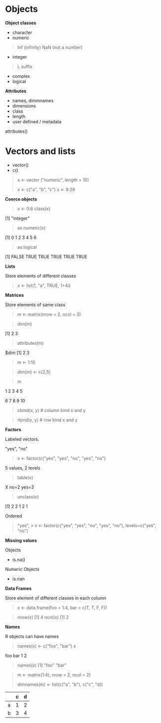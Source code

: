 Objects
=======

**Object classes**

* character
* numeric
> Inf (infinity)
> NaN (not a number)
* integer
> L suffix
* complex
* logical

**Attributes**

* names, dimmnames
* dimensions
* class 
* length
* user defined / metadata

attributes()


Vectors and lists
=========

* vector()
* c()

> x <- vector ("numeric", length = 10)
>
> x <- c("a", "b", "c") 
> x <- 9:29



**Coerce objects**

> x <- 0:6
> class(x)

[1] "integer"

> as numeric(x)

[1] 0 1 2 3 4 5 6

> as.logical

[1] FALSE TRUE TRUE TRUE TRUE TRUE


**Lists**

Store elements of different classes

> x <- list(1, "a", TRUE, 1+4i)

**Matrices**

Store elements of same class

> m <- matrix(nrow = 2, ncol = 3)

> dim(m)

[1] 2 3

> attributes(m)

$dim
[1] 2 3

> m <- 1:10

> dim(m) <- c(2,5)

> m

1    2    3    4    5

6    7    8    9   10

> cbind(x, y) # column bind x and y

> rbind(x, y) # row bind x and y


**Factors**


Labeled vectors.

"yes", "no"

> x <- factor(c("yes", "yes", "no", "yes",  "no")

5 values,  2 levels 

> table(x) 

X no=2 yes=3

> unclass(x) 

[1] 2 2 1 2 1

Ordered

> "yes",  > x <- factor(c("yes", "yes", "no", "yes",  "no"), levels=c("yes", "no") 


**Missing values**

Objects

* is.na() 

Numeric Objects

* is.nan

**Data Frames**

Store element of different classes in each column

> x <- data.frame(foo = 1:4, bar = c(T, T, F, F))

> nrow(x)
[1] 4
> ncol(x)
[1] 2

**Names**

R objects can have names

> names(x) <- c("foo", "bar")
> x

foo bar 
1 2

> names(x)
[1] "foo" "bar"

> m <- matrix(1:4), nrow = 2, ncol = 2)
>
> dimnames(m) <- list(c("a", "b"), c("c", "d))

|   | c | d |
|---|---|---|
| a | 1 | 2 |
| b | 3 | 4 |